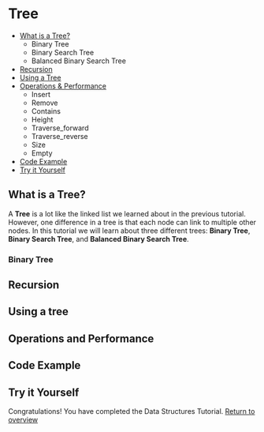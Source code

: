 # Tree
* [What is a Tree?](#what-is-a-tree)
    * Binary Tree
    * Binary Search Tree
    * Balanced Binary Search Tree
* [Recursion](#recursion)
* [Using a Tree](#using-a-tree)
* [Operations & Performance](#operations-and-performance)
    * Insert
    * Remove
    * Contains
    * Height
    * Traverse_forward
    * Traverse_reverse
    * Size
    * Empty
* [Code Example](#code-example)
* [Try it Yourself](#try-it-yourself)

## What is a Tree?

A **Tree** is a lot like the linked list we learned about in the previous tutorial. However, one difference in a tree is that each node can link to multiple other nodes. In this tutorial we will learn about three different trees: **Binary Tree**, **Binary Search Tree**, and **Balanced Binary Search Tree**.

### Binary Tree


## Recursion

## Using a tree

## Operations and Performance

## Code Example

## Try it Yourself
Congratulations! You have completed the Data Structures Tutorial. [Return to overview](../README.md)

